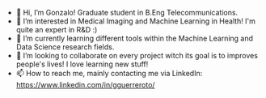 - 👋 Hi, I’m Gonzalo! Graduate student in B.Eng Telecommunications.
- 👀 I’m interested in Medical Imaging and Machine Learning in Health! I'm quite an expert in R&D :)
- 🌱 I’m currently learning different tools within the Machine Learning and Data Science research fields.
- 💞️ I’m looking to collaborate on every project witch its goal is to improves people's lives! I love learning new stuff!
- 📫 How to reach me, mainly contacting me via LinkedIn: https://www.linkedin.com/in/gguerreroto/

<!---
gguerreroto-UC3M/gguerreroto-UC3M is a ✨ special ✨ repository because its `README.md` (this file) appears on your GitHub profile.
You can click the Preview link to take a look at your changes.
--->

